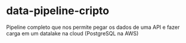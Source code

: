 # data-pipeline-cripto
Pipeline completo que nos permite pegar os dados de uma API e fazer carga em um datalake na cloud (PostgreSQL na AWS)
